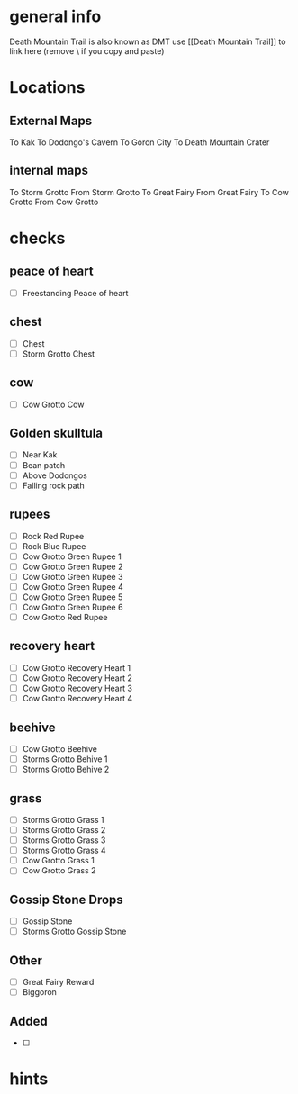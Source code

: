 # general info 
Death Mountain Trail is also known as DMT use \[\[Death Mountain Trail]] to link here (remove \\ if you copy and paste)
# Locations
## External Maps
To Kak
To Dodongo's Cavern
To Goron City
To Death Mountain Crater
## internal maps
To Storm Grotto
From Storm Grotto
To Great Fairy
From Great Fairy
To Cow Grotto
From Cow Grotto
# checks
## peace of heart
- [ ] Freestanding Peace of heart
## chest
- [ ] Chest
- [ ] Storm Grotto Chest
## cow
- [ ] Cow Grotto Cow
## Golden skulltula
- [ ] Near Kak
- [ ] Bean patch
- [ ] Above Dodongos
- [ ] Falling rock path
## rupees
- [ ] Rock Red Rupee
- [ ] Rock Blue Rupee
- [ ] Cow Grotto Green Rupee 1
- [ ] Cow Grotto Green Rupee 2
- [ ] Cow Grotto Green Rupee 3
- [ ] Cow Grotto Green Rupee 4
- [ ] Cow Grotto Green Rupee 5
- [ ] Cow Grotto Green Rupee 6
- [ ] Cow Grotto Red Rupee
## recovery heart
- [ ] Cow Grotto Recovery Heart 1
- [ ] Cow Grotto Recovery Heart 2
- [ ] Cow Grotto Recovery Heart 3
- [ ] Cow Grotto Recovery Heart 4
## beehive
- [ ] Cow Grotto Beehive
- [ ] Storms Grotto Behive 1
- [ ] Storms Grotto Behive 2
## grass
- [ ] Storms Grotto Grass 1
- [ ] Storms Grotto Grass 2
- [ ] Storms Grotto Grass 3
- [ ] Storms Grotto Grass 4
- [ ] Cow Grotto Grass 1
- [ ] Cow Grotto Grass 2
## Gossip Stone Drops
- [ ] Gossip Stone
- [ ] Storms Grotto Gossip Stone
## Other
- [ ] Great Fairy Reward
- [ ] Biggoron
## Added
- [ ] 
# hints